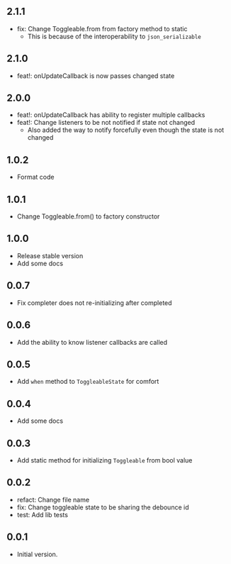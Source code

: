 ## 2.1.1
- fix: Change Toggleable.from from factory method to static
  - This is because of the interoperability to `json_serializable`

## 2.1.0
- feat!: onUpdateCallback is now passes changed state

## 2.0.0
- feat!: onUpdateCallback has ability to register multiple callbacks
- feat!: Change listeners to be not notified if state not changed
  - Also added the way to notify forcefully even though the state is not changed

## 1.0.2
- Format code

## 1.0.1
- Change Toggleable.from() to factory constructor

## 1.0.0
- Release stable version
- Add some docs

## 0.0.7
- Fix completer does not re-initializing after completed

## 0.0.6
- Add the ability to know listener callbacks are called

## 0.0.5
- Add `when` method to `ToggleableState` for comfort 

## 0.0.4
- Add some docs

## 0.0.3

- Add static method for initializing `Toggleable` from bool value

## 0.0.2

- refact: Change file name
- fix: Change toggleable state to be sharing the debounce id
- test: Add lib tests

## 0.0.1

- Initial version.
